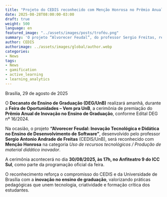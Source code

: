 ```yaml
---
title: "Projeto do CEDIS reconhecido com Menção Honrosa no Prêmio Anual de Inovação no Ensino de Graduação da UnB"
date: 2025-08-28T08:00:00-03:00
draft: true
weight: 500
language: en
featured_image: "../assets/images/posts/troféu.png"
summary: 'O projeto “Alvorecer Feudal”, do professor Sergio Freitas, recebe Menção Honrosa no Prêmio Anual de Inovação no Ensino de Graduação da UnB.'
author: CEDIS
authorimage: ../assets/images/global/author.webp
categories:
- News
tags:
- News
- gamification
- active_learning
- learning_analytics
---
```


Brasília, 29 de agosto de 2025  

O **Decanato de Ensino de Graduação (DEG/UnB)** realizará amanhã, durante a **Feira de Oportunidades – Vem pra UnB**, a cerimônia de premiação do **Prêmio Anual de Inovação no Ensino de Graduação**, conforme Edital DEG nº 16/2024.  

Na ocasião, o projeto **“Alvorecer Feudal: Inovação Tecnológica e Didática no Ensino de Desenvolvimento de Software”**, desenvolvido pelo professor **Sergio Antonio Andrade de Freitas** (CEDIS/UnB), será reconhecido com **Menção Honrosa** na categoria *Uso de recursos tecnológicos / Produção de material didático inovador*.  

A cerimônia acontecerá no dia **30/08/2025, às 17h, no Anfiteatro 9 do ICC Sul**, como parte da programação oficial da feira.  

O reconhecimento reforça o compromisso do CEDIS e da Universidade de Brasília com a **inovação no ensino de graduação**, valorizando práticas pedagógicas que unem tecnologia, criatividade e formação crítica dos estudantes.  
